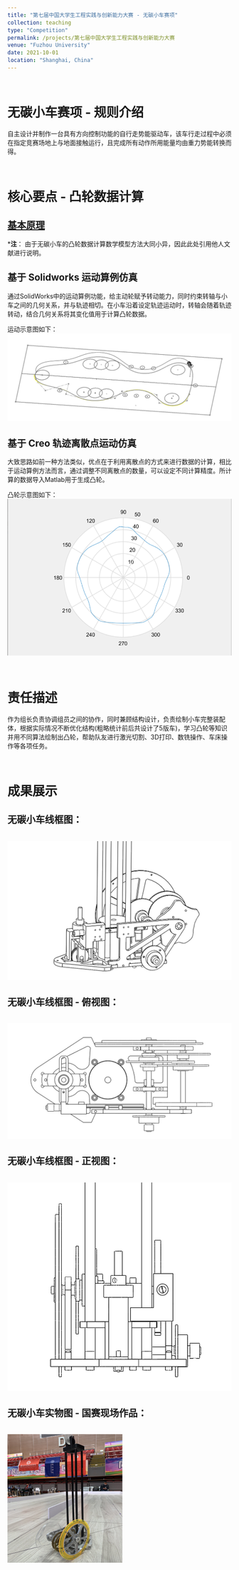 ```yaml
---
title: "第七届中国大学生工程实践与创新能力大赛 - 无碳小车赛项"
collection: teaching
type: "Competition"
permalink: /projects/第七届中国大学生工程实践与创新能力大赛
venue: "Fuzhou University"
date: 2021-10-01
location: "Shanghai, China"
---
```

<br>

# 无碳小车赛项 - 规则介绍
自主设计并制作一台具有方向控制功能的自行走势能驱动车，该车行走过程中必须在指定竞赛场地上与地面接触运行，且完成所有动作所用能量均由重力势能转换而得。

<br>

# 核心要点 - 凸轮数据计算
## [基本原理](http://xuebao.tust.edu.cn/docs/2022-06/5c66d4f4e5914f99813e7f9815f42034.pdf)
***注**： 由于无碳小车的凸轮数据计算数学模型方法大同小异，因此此处引用他人文献进行说明。

<!-- **1. 轨迹定义**
赛场为 5 200 mm×2 200 mm 的长方形平面区域，赛场中间设有隔板，隔板与边框之间区域即为赛道，在赛道中心线上放置有障碍桩(如图 1 的运行方式示意图中所示的圆点)，障碍桩为直径 20 mm、高200 mm 的圆棒，障碍桩从出发线开始按平均间距1 000 mm 摆放。
<br/><img src='/images/Project/Car/5.jpg'>

在没有确切轨迹函数的情况下，按照比赛规则要求确定的赛道布局图，进行主动轮避障运行轨迹规划和施画，结果如图 2 所示．
<br/><img src='/images/Project/Car/6.jpg'>

**2. 无碳小车结构示意**
小车运行示意图如图4所示。其中A 为小车的主动轮(左后轮)；B 为小车的从动轮(右后轮)；C 为小车的导向轮(前轮)；D 为转向杆，转向杆的高度与凸轮的基圆圆心保持水平。T 为转向控制凸轮，凸轮设计在从动轮一侧。P 为后轴中心点。
<br/><img src='/images/Project/Car/7.jpg'>

**3. 转角变量与小车运行轨迹关系**
与小车的运行轨迹和转向控制凸轮的轮廓线都有关联的变量是导向轮的转向偏角 θ．小车的导向轮的转向偏角 θ 和运行轨迹是一一对应的，同时导向轮转向偏角 θ 的偏转大小受到与凸轮和导向轮相连接的转向杆的控制。具体数学关系为：

$$
\begin{equation}
\tan \theta = \frac{\alpha_3}{r}
\tag{1}
\end{equation}
$$
$$
\begin{equation}
\theta = \arctan \left( \frac{\alpha_3}{r} \right)
\tag{2}
\end{equation}
$$

基于上述关系式，我们可以在Solidworks和Creo进行运动仿真并计算凸轮数据。 -->

## 基于 Solidworks 运动算例仿真
通过SolidWorks中的运动算例功能，给主动轮赋予转动能力，同时约束转轴与小车之间的几何关系，并与轨迹相切。在小车沿着设定轨迹运动时，转轴会随着轨迹转动，结合几何关系将其变化值用于计算凸轮数据。

运动示意图如下：
<br/><img src='/images/Project/Car/8.jpg'>

## 基于 Creo 轨迹离散点运动仿真
大致思路如前一种方法类似，优点在于利用离散点的方式来进行数据的计算，相比于运动算例方法而言，通过调整不同离散点的数量，可以设定不同计算精度。所计算的数据导入Matlab用于生成凸轮。

凸轮示意图如下：
<br/><img src='/images/Project/Car/9.jpg'>

<br>

# 责任描述
作为组长负责协调组员之间的协作，同时兼顾结构设计，负责绘制小车完整装配体，根据实际情况不断优化结构(粗略统计前后共设计了5版车)，学习凸轮等知识并用不同算法绘制出凸轮，帮助队友进行激光切割、3D打印、数铣操作、车床操作等各项任务。

<br>

# 成果展示

## 无碳小车线框图：
<br/><img src='/images/Project/Car/1.jpg'>

## 无碳小车线框图 - 俯视图：
<br/><img src='/images/Project/Car/2.jpg'>

## 无碳小车线框图 - 正视图：
<br/><img src='/images/Project/Car/3.jpg'>

## 无碳小车实物图 - 国赛现场作品：
<br/><img src='/images/Project/Car/4.jpg'>
